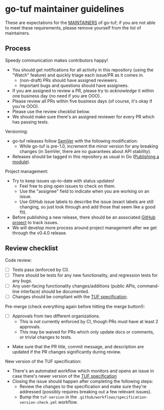 # go-tuf maintainer guidelines

These are expectations for the [MAINTAINERS](MAINTAINERS) of go-tuf; if you are not able to meet these requirements, please remove yourself from the list of maintainers.

## Process

Speedy communication makes contributors happy!

- You should get notifications for all activity in this repository (using the "Watch" feature) and quickly triage each issue/PR as it comes in.
  - (non-draft) PRs should have assigned reviewers.
  - Important bugs and questions should have assignees.
- If you are assigned to review a PR, please try to *acknowledge* it within one business day (no need if you are OOO).
- Please review all PRs within five business days (of course, it's okay if you're OOO).
- Please use the review checklist below.
- We should make sure there's an assigned reviewer for every PR which has passing tests.
  
Versioning:

- go-tuf releases follow [SemVer](https://semver.org/) with the following modification:
  - While go-tuf is pre-1.0, increment the minor version for any breaking changes (in SemVer, there are no guarantees about API stability).
- Releases should be tagged in this repository as usual in Go ([Publishing a module](https://go.dev/doc/modules/publishing)).

Project management:

- Try to keep issues up-to-date with status updates!
  - Feel free to ping open issues to check on them.
  - Use the "assignee" field to indicate when you are working on an issue.
  - Use GitHub issue labels to describe the issue (exact labels are still changing, so just look through and add those that seem like a good fit).
- Before publishing a new release, there should be an associated [GitHub project](https://github.com/theupdateframework/go-tuf/projects?type=beta) to track issues.
- We will develop more process around project management after we get through the v0.4.0 release.

## Review checklist

Code review:

- [ ] Tests pass (enforced by CI).
- [ ] There should be tests for any new functionality, and regression tests for any bugs.
- [ ] Any user-facing functionality changes/additions (public APIs, command-line interface) should be documented.
- [ ] Changes should be compliant with the [TUF specification](https://theupdateframework.github.io/specification/latest/).

Pre-merge (check everything again before hitting the merge button!):

- [ ] Approvals from two different organizations.
  - This is *not* currently enforced by CI, though PRs must have at least 2 approvals.
  - This may be waived for PRs which only update docs or comments, or trivial changes to tests.
- Make sure that the PR title, commit message, and description are updated if the PR changes significantly during review.

New version of the TUF specification:

- There's an automated workflow which monitors and opens an issue in case there's newer version of the [TUF specification](https://theupdateframework.github.io/specification/latest/)
- Closing the issue should happen after completing the following steps:
  - Review the changes to the specification and make sure they're addressed (possibly requires breaking out a few relevant issues).
  - Bump the `tuf-version` in the `.github/workflows/specification-version-check.yml` workflow.
